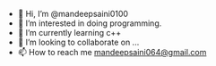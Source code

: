 - 👋 Hi, I’m @mandeepsaini0100
- 👀 I’m interested in doing programming.
- 🌱 I’m currently learning c++
- 💞️ I’m looking to collaborate on ...
- 📫 How to reach me mandeepsaini064@gmail.com

<!---
mandeepsaini0100/mandeepsaini0100 is a ✨ special ✨ repository because its `README.md` (this file) appears on your GitHub profile.
You can click the Preview link to take a look at your changes.
--->
